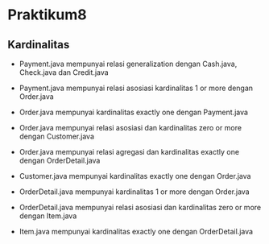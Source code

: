 # Praktikum8

## Kardinalitas

* Payment.java mempunyai relasi generalization dengan Cash.java, Check.java dan Credit.java
* Payment.java mempunyai relasi asosiasi kardinalitas 1 or more dengan Order.java

* Order.java mempunyai kardinalitas exactly one dengan Payment.java
* Order.java mempunyai relasi asosiasi dan kardinalitas zero or more dengan Customer.java
* Order.java mempunyai relasi agregasi dan kardinalitas exactly one dengan OrderDetail.java

* Customer.java mempunyai kardinalitas exactly one dengan Order.java

* OrderDetail.java mempunyai kardinalitas 1 or more dengan Order.java
* OrderDetail.java mempunyai relasi asosiasi dan kardinalitas zero or more dengan Item.java

* Item.java mempunyai kardinalitas exactly one dengan OrderDetail.java